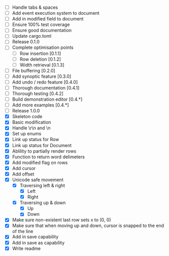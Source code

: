 - [ ] Handle tabs & spaces
- [ ] Add event execution system to document
- [ ] Add in modified field to document
- [ ] Ensure 100% test coverage
- [ ] Ensure good documentation
- [ ] Update cargo.toml
- [ ] Release 0.1.0
- [ ] Complete optimisation points
  - [ ] Row insertion [0.1.1]
  - [ ] Row deletion [0.1.2]
  - [ ] Width retrieval [0.1.3]
- [ ] File buffering [0.2.0]
- [ ] Add synoptic feature [0.3.0]
- [ ] Add undo / redo feature [0.4.0]
- [ ] Thorough documentation [0.4.1]
- [ ] Thorough testing [0.4.2]
- [ ] Build demonstration editor [0.4.*]
- [ ] Add more examples [0.4.*]
- [ ] Release 1.0.0
- [X] Skeleton code
- [X] Basic modification
- [X] Handle \r\n and \n
- [X] Set up enums
- [X] Link up status for Row
- [X] Link up status for Document
- [X] Ablility to partially render rows
- [X] Function to return word delimeters
- [X] Add modified flag on rows
- [X] Add cursor
- [X] Add offset
- [X] Unicode safe movement
  - [X] Traversing left & right
    - [X] Left
    - [X] Right
  - [X] Traversing up & down
    - [X] Up
    - [X] Down
- [X] Make sure non-existent last row sets x to (0, 0)
- [X] Make sure that when moving up and down, cursor is snapped to the end of the line
- [X] Add in save capability
- [X] Add in save as capability
- [X] Write readme
